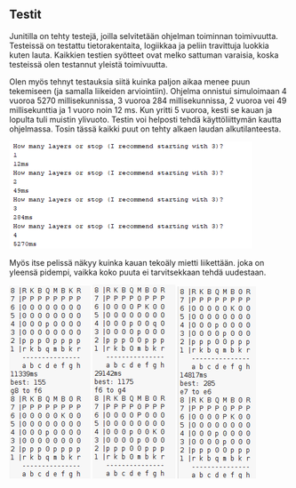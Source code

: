 ## Testit
Junitilla on tehty testejä, joilla selvitetään ohjelman toiminnan toimivuutta.
Testeissä on testattu tietorakentaita, logiikkaa ja peliin travittuja luokkia kuten lauta. Kaikkien testien syötteet ovat melko sattuman varaisia, koska testeissä olen testannut yleistä toimivuutta.

Olen myös tehnyt testauksia siitä kuinka paljon aikaa menee puun tekemiseen (ja samalla liikeiden arviointiin).
Ohjelma onnistui simuloimaan 4 vuoroa 5270 millisekunnissa, 3 vuoroa 284 millisekunnissa, 2 vuoroa vei 49 millisekunttia ja 1 vuoro noin 12 ms. Kun yritti 5 vuoroa, kesti se kauan ja lopulta tuli muistin ylivuoto.
Testin voi helposti tehdä käyttöliittymän kautta ohjelmassa.
Tosin tässä kaikki puut on tehty alkaen laudan alkutilanteesta.

![Test](Pictures/time_for_tree.png)

Myös itse pelissä näkyy kuinka kauan tekoäly mietti liikettään.
joka on yleensä pidempi, vaikka koko puuta ei tarvitsekkaan tehdä uudestaan.

![Test2](Pictures/time_for_move1.png)
![Test3](Pictures/time_for_move2.png)
![Test4](Pictures/time_for_move3.png)
